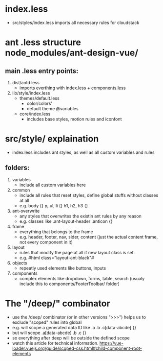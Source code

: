 # index.less
- src/styles/index.less imports all necessary rules for cloudstack

# ant .less structure node_modules/ant-design-vue/
## main .less entry points:

1. dist/antd.less
    - imports everthing with index.less + components.less
2. lib/style/index.less
    - themes/default.less
        - color/colors'
        - default theme @variables
    - core/index.less
        - includes base styles, motion rules and iconfont

# src/style/ explaination

- index.less includes ant styles, as well as all custom variables and rules

## folders:

1. variables
    - include all custom variables here
2. common
    - include all rules that reset styles, define global stuffs without classes at all
    - e.g. body {} p, ul, li {} h1, h2, h3 {}
3. ant-overwrite
    - any styles that overwrites the existin ant rules by any reason
    - e.g. classes like .ant-layout-header .anticon {}
4. frame
    - everything that belongs to the frame
    - e.g. header, footer, nav, sider, content (just the actual content frame, not every component in it)
5. layout
    - rules that modify the page at all if new layout class is set.
    - e.g. #html class="layout-ant-black"#
6. objects
    - repeatly used elements like buttons, inputs
7. components
    - complex elements like dropdown, forms, table, search (usualy include this to components/FooterToolbar/ folder)


# The "/deep/" combinator
- use the /deep/ combinator (or in other versions ">>>") helps us to exclude "scoped" rules into global
- e.g. <style scoped> .a .b .c {}</style> will scope a generated data ID like .a .b .c[data-abcde] {}
- but  <style scoped> .a /deep/ .b .c {} </style> will scope .a[data-abcde] .b .c {}
- so everything after deep will be outside the defined scope
- watch this article for technical information. https://vue-loader.vuejs.org/guide/scoped-css.html#child-component-root-elements
